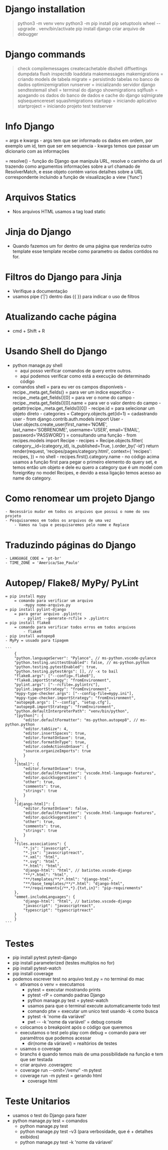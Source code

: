 # Django installation
> python3 -m venv venv
> python3 -m pip install pip setuptools wheel --upgrade
> . venv/bin/activate
> pip install django
> criar arquivo de debugger

# Django commands
> check
> compilemessages
> createcachetable
> dbshell
> diffsettings
> dumpdata
> flush
> inspectdb
> loaddata
> makemessages
> makemigrations = criando models de tabela
> migrate = persistindo tabelas no banco de dados
> optimizemigration
> runserver = inicializando servidor django
> sendtestemail
> shell = terminal do django
> showmigrations
> sqlflush = apagando os dados do banco de dados e cache do django
> sqlmigrate
> sqlsequencereset
> squashmigrations
> startapp = iniciando aplicativo
> startproject = iniciando projeto
> test
> testserver


# Info Django
= args e kwargs
    - args tem que ser informado os dados em ordem, por exemplo um id, tem que ser em sequencia
    - kwargs temos que passar um dicionario com as informações

= resolve()
    - função do Django que manipula URL, resolve o caminho da url trazendo como argumentos informações sobre a url chamado de ResolverMatch, e esse objeto contém varios detalhes sobre a URL correspondente incluindo a função de visualização a view ('func')

# Arquivos Statics
- Nos arquivos HTML usamos a tag load static

# Jinja do Django
- Quando fazemos um for dentro de uma página que renderiza outro template esse template recebe como parametro os dados contidos no for.

# Filtros do Django para Jinja
- Verifique a documentação
- usamos pipe ('|') dentro das {{ }} para indicar o uso de filtros

# Atualizando cache página
- cmd + Shift + R

# Usando Shell do Django
- python manage.py shell
    - aqui posso verificar comandos de query entre outros.
    - aqui podemos verificar como está a execução de determinado código
- comandos shell
    = para eu ver os campos disponíveis
        - recipe._meta.get_fields()
    = para ver um indice especifico
        - recipe._meta.get_fields()[0]
    = para ver o nome do campo
        - recipe._meta.get_fields()[0].name
    = para ver o valor dentro do campo
        - getattr(recipe._meta.get_fields()[0])
        - recipe.id
    = para selecionar um objeto direto
        - categories = Category.objects.get(id=1)
    = cadastrando user
        - from django.contrib.auth.models import User
        - User.objects.create_user(first_name='NOME', last_name='SOBRENOME', username='USER', email='EMAIL', password='PASSWORD')
    = consultando uma função
        - from recipes.models import Recipe
        - recipes = Recipe.objects.filter(
            category__id=(category_id),
            is_published=True,
        ).order_by('-id')
        return render(request, 'recipes/pages/category.html', context={
            'recipes': recipes,
        })
        = no shell
            - recipes.first().category.name
            - no código acima usamos a função first para pegar o primeiro elemento do query set, e temos então um objeto e dele eu quero a category que é um model com foreignKey no model Recipes, e devido a essa ligação temos acesso ao name do category.

# Como renomear um projeto Django
    - Necessário mudar em todos os arquivos que possui o nome do seu projeto
    - Pesquisaremos em todos os arquivos de uma vez
        - Vamos na lupa e pesquisaremos pelo nome e Replace

# Traduzindo páginas do Django
    - LANGUAGE_CODE = 'pt-br'
    - TIME_ZONE = 'America/Sao_Paulo'

# Autopep/ Flake8/ MyPy/ PyLint
    = pip install mypy
        = comando para verificar um arquivo
            -mypy nome-arquivo.py
    = pip install pylint-django
        = para gerar arquivo .pylintrc
            - pylint --generate-rcfile > .pylintrc
    = pip install flake8
        = comando para verificar todos erros em todos arquivos
            - flake8 
    - pip install autopep8
    - MyPy = usuado para tipagem

    ```
        {
        "python.languageServer": "Pylance", // ms-python.vscode-pylance
        "python.testing.unittestEnabled": false, // ms-python.python
        "python.testing.pytestEnabled": true,
        "python.testing.pytestArgs": [], // -x to bail
        "flake8.args": ["--config=.flake8"],
        "flake8.importStrategy": "fromEnvironment",
        "pylint.args": ["--rcfile=.pylintrc"],
        "pylint.importStrategy": "fromEnvironment",
        "mypy-type-checker.args": ["--config-file=mypy.ini"],
        "mypy-type-checker.importStrategy": "fromEnvironment",
        "autopep8.args": ["--config", "setup.cfg"],
        "autopep8.importStrategy": "fromEnvironment",
        "python.defaultInterpreterPath": "venv/bin/python",
        "[python]": {
            "editor.defaultFormatter": "ms-python.autopep8", // ms-python.python
            "editor.tabSize": 4,
            "editor.insertSpaces": true,
            "editor.formatOnSave": true,
            "editor.formatOnType": true,
            "editor.codeActionsOnSave": {
            "source.organizeImports": true
            }
        },
        "[html]": {
            "editor.formatOnSave": true,
            "editor.defaultFormatter": "vscode.html-language-features",
            "editor.quickSuggestions": {
            "other": true,
            "comments": true,
            "strings": true
            }
        },
        "[django-html]": {
            "editor.formatOnSave": false,
            "editor.defaultFormatter": "vscode.html-language-features",
            "editor.quickSuggestions": {
            "other": true,
            "comments": true,
            "strings": true
            }
        },
        "files.associations": {
            "*.js": "javascript",
            "*.jsx": "javascriptreact",
            "*.xml": "html",
            "*.svg": "html",
            "*.html": "html",
            "django-html": "html", // batisteo.vscode-django
            "**/*.html": "html",
            "**/templates/**/*.html": "django-html",
            "**/base_templates/**/*.html": "django-html",
            "**/requirements{/**,*}.{txt,in}": "pip-requirements"
        },
        "emmet.includeLanguages": {
            "django-html": "html", // batisteo.vscode-django
            "javascript": "javascriptreact",
            "typescript": "typescriptreact"
        }
        }
    ```

# Testes
- pip install pytest pytest-django
- pip install parameterized (testes multiplos no for)
- pip install pytest-watch
- pip install coverage
- podemos escrever test no arquivo test.py
= no terminal do mac
    - ativamos o venv
    = executamos 
        - pytest
    = executar mostrando prints
        - pytest -rP
    = comando padrao Django
        - python manage.py test
    = pytest-watch
        - usamos para que o terminal execute automaticamente todo test
        - comando ptw
    = executar um unico test usando -k como busca
        - pytest -k 'nome da variável'
        - pwt -- -k 'nome da variável'
= debug console
    - colocamos o breakpoint após o código que queremos
    - executamos o test pelo play com debug
    = comando para ver paramêtros que podemos acessar
        - dir(nome da váriavel)
= realtórios de testes
    - usamos o coverage
    - branchs é quando temos mais de uma possibilidade na função e tem que ser testada
    - criar arquivo .coveragerc
    - coverage run --omit='*/venv/*' -m pytest
    - coverage run -m pytest
    = gerando html
        - coverage html


# Teste Unitarios
- usamos o test do Django para fazer
- python manage.py test
= comandos
    - python manage.py test
    - python manage.py test -v3 (para verbosidade, que é + detalhes exibidos)
    - python manage.py test -k 'nome da váriavel'
